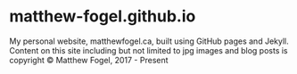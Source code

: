 # matthew-fogel.github.io
My personal website, matthewfogel.ca, built using GitHub pages and Jekyll. Content on this site including but not limited to jpg images and blog posts is copyright © Matthew Fogel, 2017 - Present
